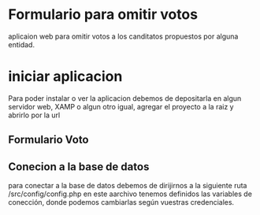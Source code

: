 # Formulario para omitir votos

<p>
    aplicaion web para omitir votos a los canditatos propuestos por alguna entidad.
</P>

# iniciar aplicacion 

<p> Para poder instalar o ver la aplicacion debemos de depositarla en algun servidor web, XAMP o algun
otro igual, agregar el proyecto a la raiz y abrirlo por la url</p>

## Formulario Voto

<p></p>

## Conecion a la base de datos

<p> para conectar a la base de datos debemos de dirijirnos a la siguiente ruta /src/config/config.php
en este aarchivo tenemos definidos las variables de conección, donde podemos cambiarlas según vuestras credenciales.</p>

